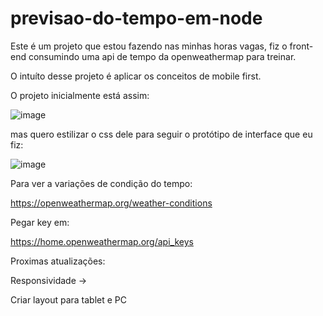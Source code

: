 # previsao-do-tempo-em-node

Este é um projeto que estou fazendo nas minhas horas vagas, fiz o front-end consumindo uma api de tempo da openweathermap para treinar.

O intuíto desse projeto é aplicar os conceitos de mobile first.

O projeto inicialmente está assim:

![image](https://github.com/SantanaRael/previsao-do-tempo-em-node/assets/73674173/52104862-7abe-4ac5-9221-4e42a0258ced)

mas quero estilizar o css dele para seguir o protótipo de interface que eu fiz:

![image](https://github.com/SantanaRael/previsao-do-tempo-em-node/assets/73674173/623c4f54-4d58-4584-88e5-4a17f8c876c7)


Para ver a variações de condição do tempo:

https://openweathermap.org/weather-conditions

Pegar key em:

https://home.openweathermap.org/api_keys

Proximas atualizações:

Responsividade ->

Criar layout para tablet e PC